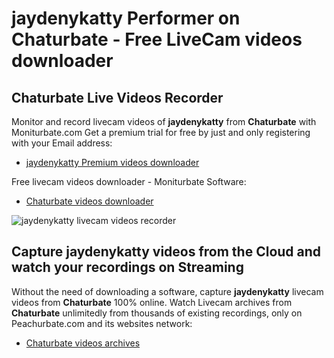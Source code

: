 # jaydenykatty Performer on Chaturbate - Free LiveCam videos downloader

## Chaturbate Live Videos Recorder

Monitor and record livecam videos of **jaydenykatty** from **Chaturbate** with Moniturbate.com
Get a premium trial for free by just and only registering with your Email address:
* [jaydenykatty Premium videos downloader](https://moniturbate.com/request-demo-licence-key.html)

Free livecam videos downloader - Moniturbate Software:
* [Chaturbate videos downloader](https://moniturbate.com/moniturbate-download-software.html)

![jaydenykatty livecam videos recorder](https://peachurnet.com/templates/moniturbate-software.png)


## Capture jaydenykatty videos from the Cloud and watch your recordings on Streaming

Without the need of downloading a software, capture **jaydenykatty** livecam videos from **Chaturbate** 100% online.
Watch Livecam archives from **Chaturbate** unlimitedly from thousands of existing recordings, only on Peachurbate.com and its websites network:
* [Chaturbate videos archives](https://peachurnet.com/)